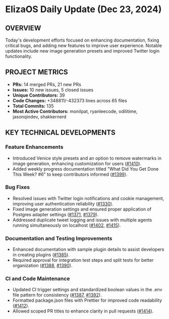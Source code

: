 # ElizaOS Daily Update (Dec 23, 2024)

## OVERVIEW 
Today's development efforts focused on enhancing documentation, fixing critical bugs, and adding new features to improve user experience. Notable updates include new image generation presets and improved Twitter login functionality.

## PROJECT METRICS
- **PRs:** 14 merged PRs, 21 new PRs
- **Issues:** 10 new issues, 5 closed issues
- **Unique Contributors:** 39
- **Code Changes:** +348811/-432373 lines across 65 files
- **Total Commits:** 135
- **Most Active Contributors:** monilpat, ryanleecode, odilitime, jasonqindev, shakkernerd

## KEY TECHNICAL DEVELOPMENTS

### Feature Enhancements
- Introduced Venice style presets and an option to remove watermarks in image generation, enhancing customization for users ([#1410](https://github.com/elizaos/eliza/pull/1410)).
- Added weekly progress documentation titled "What Did You Get Done This Week? #6" to keep contributors informed ([#1399](https://github.com/elizaos/eliza/pull/1399)).

### Bug Fixes
- Resolved issues with Twitter login notifications and cookie management, improving user authentication reliability ([#1330](https://github.com/elizaos/eliza/pull/1330)).
- Fixed image generation settings and ensured proper application of Postgres adapter settings ([#1371](https://github.com/elizaos/eliza/pull/1371), [#1379](https://github.com/elizaos/eliza/pull/1379)).
- Addressed duplicate tweet logging and issues with multiple agents running simultaneously on localhost ([#1402](https://github.com/elizaos/eliza/pull/1402), [#1415](https://github.com/elizaos/eliza/pull/1415)).

### Documentation and Testing Improvements
- Enhanced documentation with sample plugin details to assist developers in creating plugins ([#1385](https://github.com/elizaos/eliza/pull/1385)).
- Required approval for integration test steps and split tests for better organization ([#1388](https://github.com/elizaos/eliza/pull/1388), [#1390](https://github.com/elizaos/eliza/pull/1390)).

### CI and Code Maintenance
- Updated CI trigger settings and standardized boolean values in the .env file pattern for consistency ([#1387](https://github.com/elizaos/eliza/pull/1387), [#1392](https://github.com/elizaos/eliza/pull/1392)).
- Formatted package.json files with Prettier for improved code readability ([#1412](https://github.com/elizaos/eliza/pull/1412)).
- Allowed scoped PR titles to enhance clarity in pull requests ([#1414](https://github.com/elizaos/eliza/pull/1414)).